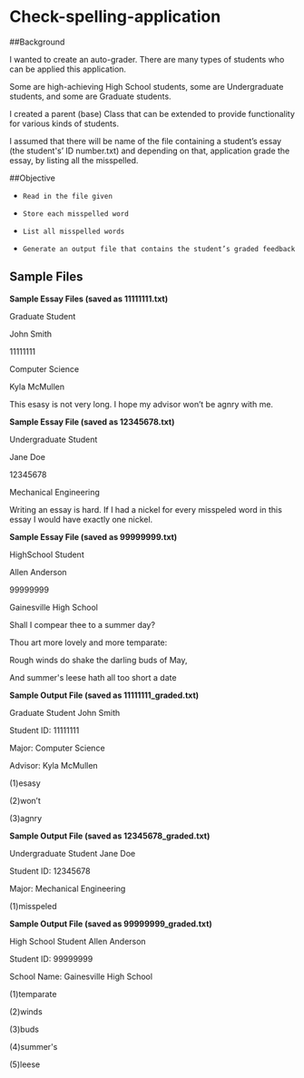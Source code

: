 # Check-spelling-application


##Background

 I wanted to create an auto-grader. There are many types of students who can be applied this application.
 
 Some are high-achieving High School students, some are Undergraduate students, and some are Graduate students. 
 
 I created a parent (base) Class that can be extended to provide functionality for various kinds of students. 
 
 I assumed that there will be name of the file containing a student’s essay (the student's’ ID number.txt) and depending on that,    application grade the essay, by listing all the misspelled.


##Objective

*     Read in the file given
*     Store each misspelled word
*     List all misspelled words
*     Generate an output file that contains the student’s graded feedback

## Sample Files 

**Sample Essay Files (saved as 11111111.txt)** 
 
Graduate Student

John Smith

11111111

Computer Science

Kyla McMullen

This esasy is not very long. I hope my advisor won’t be agnry with me.

**Sample Essay File (saved as 12345678.txt)**
 
Undergraduate Student

Jane Doe

12345678

Mechanical Engineering

Writing an essay is hard. If I had a nickel for every misspeled word in this essay I would have exactly one nickel.

**Sample Essay File (saved as 99999999.txt)**
 
HighSchool Student

Allen Anderson

99999999

Gainesville High School

Shall I compear thee to a summer day?

Thou art more lovely and more temparate:

Rough winds do shake the darling buds of May,

And summer's leese hath all too short a date

**Sample Output File (saved as 11111111_graded.txt)**
 
Graduate Student John Smith

Student ID: 11111111

Major: Computer Science

Advisor: Kyla McMullen

(1)esasy

(2)won’t

(3)agnry

**Sample Output File (saved as 12345678_graded.txt)**
 
Undergraduate Student Jane Doe

Student ID: 12345678

Major: Mechanical Engineering

(1)misspeled

**Sample Output File (saved as 99999999_graded.txt)**
 
High School Student Allen Anderson

Student ID: 99999999

School Name: Gainesville High School

(1)temparate

(2)winds

(3)buds

(4)summer's

(5)leese
